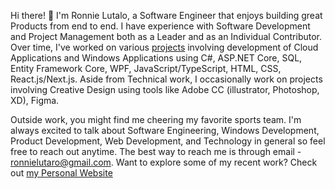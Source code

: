 Hi there! 👋 I'm Ronnie Lutalo, a Software Engineer that enjoys building great Products from end to end. I have experience with Software Development and Project Management both as a Leader and as an Individual Contributor. Over time, I've worked on various [projects](https://ronnielutalo.github.io/projects) involving development of Cloud Applications and Windows Applications using C#, ASP.NET Core, SQL, Entity Framework Core, WPF, JavaScript/TypeScript, HTML, CSS, React.js/Next.js. Aside from Technical work, I occasionally work on projects involving Creative Design using tools like Adobe CC (illustrator, Photoshop, XD), Figma.

Outside work, you might find me cheering my favorite sports team. I'm always excited to talk about Software Engineering, Windows Development, Product Development, Web Development, and Technology in general so feel free to reach out anytime. The best way to reach me is through email - ronnielutaro@gmail.com. Want to explore some of my recent work? Check out [my Personal Website](https://ronnielutalo.github.io/)
